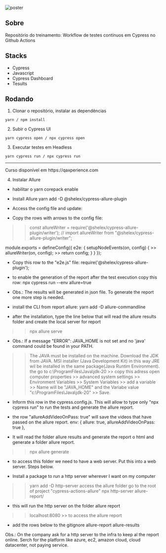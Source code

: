 ![poster](./.github/poster.png)

## Sobre

Repositório do treinamento: Workflow de testes contínuos em Cypress no Github Actions

## Stacks
- Cypress
- Javascript
- Cypress Dashboard
- Tesults

## Rodando

1. Clonar o repositório, instalar as dependências
```
yarn / npm install
```

2. Subir o Cypress UI
```
yarn cypress open / npx cypress open 
```

3. Executar testes em Headless
```
yarn cypress run / npx cypress run 
```

<hr>
Curso disponível em https://qaxperience.com


4. Instalar Allure

- habilitar o yarn
corepack enable

- Install Allure
yarn add -D @shelex/cypress-allure-plugin

- Access the config file and update:
- Copy the rows with arrows to the config file:

>> const allureWriter = require('@shelex/cypress-allure-plugin/writer');
// import allureWriter from "@shelex/cypress-allure-plugin/writer";

module.exports = defineConfig({
    e2e: {
        setupNodeEvents(on, config) {
    >>      allureWriter(on, config);
    >>      return config;
        }
    }
});

- Copy this row to the "e2e.js" file:
require('@shelex/cypress-allure-plugin');

- to enable the generation of the report after the test execution copy this row:
npx cypress run --env allure=true
- Obs.: The results will be generated in json file. To generate the report one more step is needed.

- install the CLI from report allure:
yarn add -D allure-commandline

- after the installation, type the line below that will read the allure results folder and create the local server for report
>> npx allure serve

- Obs.: If a message "ERROR": JAVA_HOME is not set and no 'java' command could be found in your PATH.
>> The JAVA must be installed on the machine. Download the JDK from JAVA. MSI installer (Java Development Kit) in this way JRE wil be installed in the same package(Java Runtim Environment).
>> the go to c:\ProgramFiles\Java\jdk-20 >> copy this adress 
>> open computer properties >> advanced system settings >> Environment Variables >> System Variables >> add a variable >> Name will be "JAVA_HOME" and the Variabe value "c:\ProgramFiles\Java\jdk-20" >> Save.

- Inform this row in the cypress.config.js. This will allow to type only "npx cypress run" to run the tests and generate the allure report.
- the row "allureAddVideoOnPass: true" will save the videos that have passed on the allure report.
    env: {
      allure: true,
      allureAddVideoOnPass: true 
    },

- It will read the folder allure results and generate the report o html and generate a folder allure report.
>> npx allure generate
- to access this folder we need to have a web server. Put this into a web server. Steps below.

- Install a package to run a http server wherever I want on my computer
>>  yarn add -D http-server
>> access the allure folder
>> go to the root of project "cypress-actions-allure"
>> npx http-server allure-report/
- this will run the http server on the folder allure report
>> localhost:8080 >> to access the allure report

- add the rows below to the gitignore
allure-report
allure-results

Obs.: On the company ask for a http server to the infra to keep al the report online. Serch for the platform like azure, ec2, amazon cloud, cloud datacenter, not paying service.